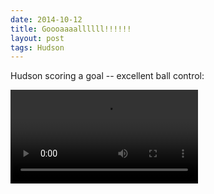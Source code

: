 ```yaml
---
date: 2014-10-12
title: Goooaaaallllll!!!!!!
layout: post
tags: Hudson
---
```

Hudson scoring a goal -- excellent ball control:

<video src="/video/Video%20Oct%2011%2C%2011%2045%2012%20AM.mov" autoplay controls>
</video>
